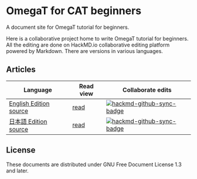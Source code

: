 # OmegaT for CAT beginners

A document site for OmegaT tutorial for beginners.

Here is a collaborative project home to write OmegaT tutorial for beginners.
All the editing are done on HackMD.io collaborative editing platform powered by Markdown.
There are versions in various languages.

## Articles

Language |  Read view | Collaborate edits
---------|------------|--------------------
[English Edition source](OmegaT-for-Beginners_en.md) | [read](https://hackmd.io/@miurahr/Byx_z0smw) | [![hackmd-github-sync-badge](https://hackmd.io/j9iNkDmYTTufabqW1wmxaw/badge)](https://hackmd.io/j9iNkDmYTTufabqW1wmxaw)
[日本語 Edition source](OmegaT-for-Beginners_ja.md) | [read](https://hackmd.io/@miurahr/rJU6Pl5mw) | [![hackmd-github-sync-badge](https://hackmd.io/xL4ee8XjRrmuvRYzBhl08Q/badge)](https://hackmd.io/xL4ee8XjRrmuvRYzBhl08Q)

## License

These documents are distributed under GNU Free Document License 1.3 and later.

